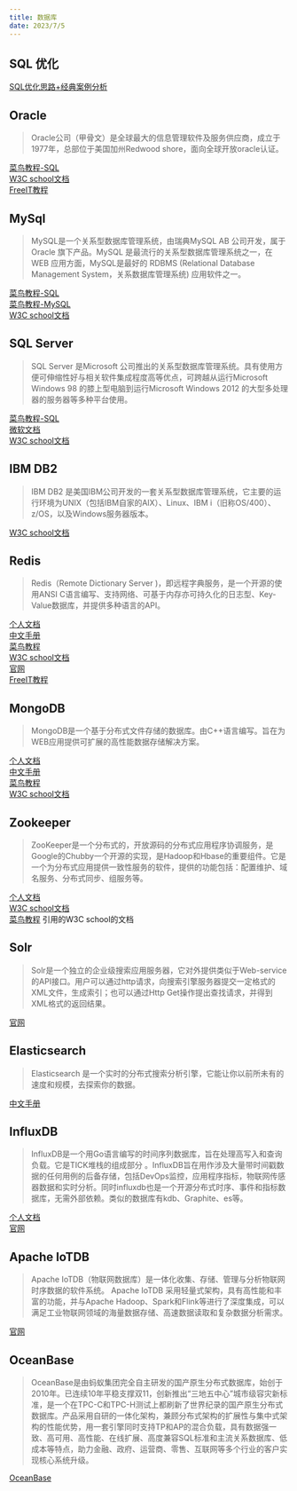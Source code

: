 ```yaml
---
title: 数据库
date: 2023/7/5
---
```


## SQL 优化
[SQL优化思路+经典案例分析](https://zhuanlan.zhihu.com/p/648899587)<br>

## Oracle

> Oracle公司（甲骨文）是全球最大的信息管理软件及服务供应商，成立于1977年，总部位于美国加州Redwood shore，面向全球开放oracle认证。

[菜鸟教程-SQL](https://www.runoob.com/sql/sql-tutorial.html)<br>
[W3C school文档](https://www.w3cschool.cn/oraclejc/)<br>
[FreeIT教程](https://www.oraclejsq.com/article.html)<br>

## MySql

> MySQL是一个关系型数据库管理系统，由瑞典MySQL AB 公司开发，属于 Oracle 旗下产品。MySQL 是最流行的关系型数据库管理系统之一，在 WEB 应用方面，MySQL是最好的 RDBMS (Relational Database Management System，关系数据库管理系统) 应用软件之一。

[菜鸟教程-SQL](https://www.runoob.com/sql/sql-tutorial.html)<br>
[菜鸟教程-MySQL](https://www.runoob.com/mysql/mysql-tutorial.html)<br>
[W3C school文档](https://www.w3cschool.cn/mysql/)<br>

## SQL Server

> SQL Server 是Microsoft 公司推出的关系型数据库管理系统。具有使用方便可伸缩性好与相关软件集成程度高等优点，可跨越从运行Microsoft Windows 98 的膝上型电脑到运行Microsoft Windows 2012 的大型多处理器的服务器等多种平台使用。

[菜鸟教程-SQL](https://www.runoob.com/sql/sql-tutorial.html)<br>
[微软文档](https://learn.microsoft.com/zh-cn/sql/sql-server/?view=sql-server-ver16)<br>
[W3C school文档](https://www.w3cschool.cn/sqlserver/)<br>

## IBM DB2

> IBM DB2 是美国IBM公司开发的一套关系型数据库管理系统，它主要的运行环境为UNIX（包括IBM自家的AIX）、Linux、IBM i（旧称OS/400）、z/OS，以及Windows服务器版本。

[W3C school文档](https://www.w3cschool.cn/db2tutorial/.html)<br>

## Redis

> Redis（Remote Dictionary Server )，即远程字典服务，是一个开源的使用ANSI C语言编写、支持网络、可基于内存亦可持久化的日志型、Key-Value数据库，并提供多种语言的API。

[个人文档](http://blob.xingenhi.cn/docs/db/Redis.html)<br>
[中文手册](https://redis.com.cn/tutorial.html)<br>
[菜鸟教程](https://www.runoob.com/redis/redis-tutorial.html)<br>
[W3C school文档](https://www.w3cschool.cn/redis/)<br>
[官网](http://redisdoc.com/)<br>
[FreeIT教程](https://www.oraclejsq.com/redisjc.html)<br>

## MongoDB

> MongoDB是一个基于分布式文件存储的数据库。由C++语言编写。旨在为WEB应用提供可扩展的高性能数据存储解决方案。

[个人文档](http://blob.xingenhi.cn/docs/db/MongoDB.html)<br>
[中文手册](https://www.mongodb.org.cn/tutorial/)<br>
[菜鸟教程](https://www.runoob.com/mongodb/mongodb-tutorial.html)<br>
[W3C school文档](https://www.w3cschool.cn/mongodb/)<br>

## Zookeeper

> ZooKeeper是一个分布式的，开放源码的分布式应用程序协调服务，是Google的Chubby一个开源的实现，是Hadoop和Hbase的重要组件。它是一个为分布式应用提供一致性服务的软件，提供的功能包括：配置维护、域名服务、分布式同步、组服务等。

[个人文档](http://blob.xingenhi.cn/docs/db/Zookeeper.html)<br>
[W3C school文档](https://www.w3cschool.cn/zookeeper/)<br>
[菜鸟教程](https://www.runoob.com/w3cnote/zookeeper-tutorial.html) 引用的W3C school的文档<br>

## Solr

> Solr是一个独立的企业级搜索应用服务器，它对外提供类似于Web-service的API接口。用户可以通过http请求，向搜索引擎服务器提交一定格式的XML文件，生成索引；也可以通过Http Get操作提出查找请求，并得到XML格式的返回结果。

[官网](https://solr.apache.org/)<br>

## Elasticsearch

> Elasticsearch 是一个实时的分布式搜索分析引擎，它能让你以前所未有的速度和规模，去探索你的数据。

[中文手册](https://www.elastic.co/guide/cn/elasticsearch/guide/current/getting-started.html)<br>

## InfluxDB

> InfluxDB是一个用Go语言编写的时间序列数据库，旨在处理高写入和查询负载。它是TICK堆栈的组成部分 。InfluxDB旨在用作涉及大量带时间戳数据的任何用例的后备存储，包括DevOps监控，应用程序指标，物联网传感器数据和实时分析。同时influxdb也是一个开源分布式时序、事件和指标数据库，无需外部依赖。类似的数据库有kdb、Graphite、es等。

[个人文档](http://blob.xingenhi.cn/docs/db/InfluxDB.html)<br>
[官网](https://www.influxdata.com/)<br>

## Apache IoTDB

> Apache IoTDB（物联网数据库）是一体化收集、存储、管理与分析物联网时序数据的软件系统。 Apache IoTDB 采用轻量式架构，具有高性能和丰富的功能，并与Apache Hadoop、Spark和Flink等进行了深度集成，可以满足工业物联网领域的海量数据存储、高速数据读取和复杂数据分析需求。

[官网](https://iotdb.apache.org/zh/)<br>

## OceanBase

> OceanBase是由蚂蚁集团完全自主研发的国产原生分布式数据库，始创于2010年。已连续10年平稳支撑双11，创新推出“三地五中心”城市级容灾新标准，是一个在TPC-C和TPC-H测试上都刷新了世界纪录的国产原生分布式数据库。产品采用自研的一体化架构，兼顾分布式架构的扩展性与集中式架构的性能优势，用一套引擎同时支持TP和AP的混合负载，具有数据强一致、高可用、高性能、在线扩展、高度兼容SQL标准和主流关系数据库、低成本等特点，助力金融、政府、运营商、零售、互联网等多个行业的客户实现核心系统升级。

[OceanBase](https://www.oceanbase.com/)<br>